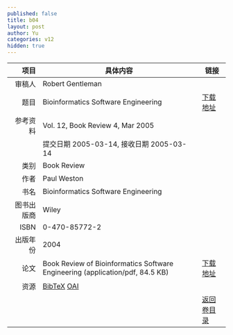 ```yaml
---
published: false
title: b04
layout: post
author: Yu
categories: v12
hidden: true
---
```


| 项目 | 具体内容 | 链接 |
|---:|---|---|
| 审稿人 | Robert Gentleman| |
| 题目 |Bioinformatics Software Engineering | [下载地址](http://www.jstatsoft.org/v12/b04/paper) |
| 参考资料 |Vol. 12, Book Review 4, Mar 2005 | |
| | 提交日期 2005-03-14, 接收日期 2005-03-14| | 
| 类别 | Book Review| |
| 作者 | Paul Weston| |
| 书名| Bioinformatics Software Engineering| |
| 图书出版商 | Wiley| |
| ISBN | 0-470-85772-2| |
| 出版年份 | 2004| |
| 论文 | Book Review of Bioinformatics Software Engineering  (application/pdf, 84.5 KB)| [下载地址](http://www.jstatsoft.org/v12/b04/paper) |
| 资源 | [BibTeX](http://www.jstatsoft.org/v12/b04/bibtex) [OAI](http://www.jstatsoft.org/oai?verb=GetRecord&identifier=oai.jstatsoft/v12/b04&prefix=oai_dc)| |
| |  | [返回卷目录]({{site.baseurl}}/volume/v12.html) |